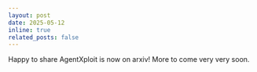 ```yaml
---
layout: post
date: 2025-05-12
inline: true
related_posts: false
---
```


Happy to share AgentXploit is now on arxiv! More to come very very soon.